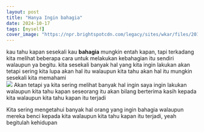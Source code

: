 ```yaml
---
layout: post
title: "Hanya Ingin bahagia"
date: 2024-10-17
tags: [myself]
cover_image: "https://npr.brightspotcdn.com/legacy/sites/wkar/files/201405/Happy_graphic.jpg"
---
```

kau tahu kapan sesekali kau **bahagia** mungkin entah kapan, tapi terkadang kita melihat beberapa cara untuk melakukan kebahagian itu sendiri walaupun ya begitu. kita sesekali banyak hal yang kita ingin lakukan akan tetapi sering kita lupa akan hal itu walaupun kita tahu akan hal itu mungkin sesekali kita memahami
<br><img src="https://encrypted-tbn0.gstatic.com/images?q=tbn:ANd9GcSBlPlpTtK_z4wQ4W74DmV5pxpZYatxBAmzrg&s" /> 
Akan tetapi ya kita sering melihat banyak hal ingin saya ingin lakukan walaupun kita tahu kapan seseorang itu akan bilang berterima kasih kepada kita walaupun kita tahu kapan itu terjadi

Kita sering mengetahui banyak hal orang yang ingin bahagia walaupun mereka benci kepada kita walaupun kita tahu kapan itu terjadi, yeah begitulah kehidupan
